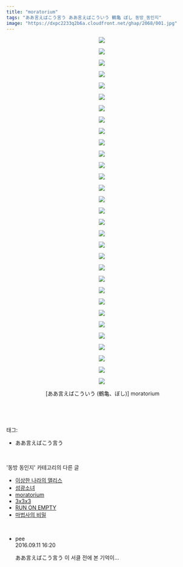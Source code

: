 ```yaml
---
title: "moratorium"
tags: "ああ言えばこう言う ああ言えばこういう 鶴亀 ぼし 동방_동인지"
image: "https://dxpc2233q2b6a.cloudfront.net/ghap/2068/001.jpg"
---
```

<div class="article">
<p style="text-align: center; clear: none; float: none;"><img src="{{ site.imgserver3 }}/ghap/2068/001.jpg"/></p>
<p style="text-align: center; clear: none; float: none;"><img src="{{ site.imgserver3 }}/ghap/2068/002.jpg"/></p>
<p style="text-align: center; clear: none; float: none;"><img src="{{ site.imgserver3 }}/ghap/2068/003.jpg"/></p>
<p style="text-align: center; clear: none; float: none;"><img src="{{ site.imgserver3 }}/ghap/2068/004.jpg"/></p>
<p style="text-align: center; clear: none; float: none;"><img src="{{ site.imgserver3 }}/ghap/2068/005.jpg"/></p>
<p style="text-align: center; clear: none; float: none;"><img src="{{ site.imgserver3 }}/ghap/2068/006.jpg"/></p>
<p style="text-align: center; clear: none; float: none;"><img src="{{ site.imgserver3 }}/ghap/2068/007.jpg"/></p>
<p style="text-align: center; clear: none; float: none;"><img src="{{ site.imgserver3 }}/ghap/2068/008.jpg"/></p>
<p style="text-align: center; clear: none; float: none;"><img src="{{ site.imgserver3 }}/ghap/2068/009.jpg"/></p>
<p style="text-align: center; clear: none; float: none;"><img src="{{ site.imgserver3 }}/ghap/2068/010.jpg"/></p>
<p style="text-align: center; clear: none; float: none;"><img src="{{ site.imgserver3 }}/ghap/2068/011.jpg"/></p>
<p style="text-align: center; clear: none; float: none;"><img src="{{ site.imgserver3 }}/ghap/2068/012.jpg"/></p>
<p style="text-align: center; clear: none; float: none;"><img src="{{ site.imgserver3 }}/ghap/2068/013.jpg"/></p>
<p style="text-align: center; clear: none; float: none;"><img src="{{ site.imgserver3 }}/ghap/2068/014.jpg"/></p>
<p style="text-align: center; clear: none; float: none;"><img src="{{ site.imgserver3 }}/ghap/2068/015.jpg"/></p>
<p style="text-align: center; clear: none; float: none;"><img src="{{ site.imgserver3 }}/ghap/2068/016.jpg"/></p>
<p style="text-align: center; clear: none; float: none;"><img src="{{ site.imgserver3 }}/ghap/2068/017.jpg"/></p>
<p style="text-align: center; clear: none; float: none;"><img src="{{ site.imgserver3 }}/ghap/2068/018.jpg"/></p>
<p style="text-align: center; clear: none; float: none;"><img src="{{ site.imgserver3 }}/ghap/2068/019.jpg"/></p>
<p style="text-align: center; clear: none; float: none;"><img src="{{ site.imgserver3 }}/ghap/2068/020.jpg"/></p>
<p style="text-align: center; clear: none; float: none;"><img src="{{ site.imgserver3 }}/ghap/2068/021.jpg"/></p>
<p style="text-align: center; clear: none; float: none;"><img src="{{ site.imgserver3 }}/ghap/2068/022.jpg"/></p>
<p style="text-align: center; clear: none; float: none;"><img src="{{ site.imgserver3 }}/ghap/2068/023.jpg"/></p>
<p style="text-align: center; clear: none; float: none;"><img src="{{ site.imgserver3 }}/ghap/2068/024.jpg"/></p>
<p style="text-align: center; clear: none; float: none;"><img src="{{ site.imgserver3 }}/ghap/2068/025.jpg"/></p>
<p style="text-align: center; clear: none; float: none;"><img src="{{ site.imgserver3 }}/ghap/2068/026.jpg"/></p>
<p style="text-align: center; clear: none; float: none;"><img src="{{ site.imgserver3 }}/ghap/2068/027.jpg"/></p>
<p style="text-align: center; clear: none; float: none;"><img src="{{ site.imgserver3 }}/ghap/2068/028.jpg"/></p>
<p style="text-align: center; clear: none; float: none;"><img src="{{ site.imgserver3 }}/ghap/2068/029.jpg"/></p>
<p style="text-align: center; clear: none; float: none;"><img src="{{ site.imgserver3 }}/ghap/2068/030.jpg"/></p>
<p style="text-align: center; clear: none; float: none;"><img src="{{ site.imgserver3 }}/ghap/2068/031.jpg"/></p>
<p style="text-align: center; clear: none; float: none;"> [ああ言えばこういう (鶴亀、ぼし)] moratorium</p>
<p><br/></p>
</div><br/>
<div class="tagTrail">
<p>태그: </p>
<ul>
<li>ああ言えばこう言う</li>
</ul>
</div><br/>
<div class="another">
<p>'동방 동인지' 카테고리의 다른 글</p>
<ul>
<li><a href="/ghap_2070">이상한 나라의 앨리스</a></li>
<li><a href="/ghap_2069">섬광소녀</a></li>
<li><a href="/ghap_2068">moratorium</a></li>
<li><a href="/ghap_2067">3x3x3</a></li>
<li><a href="/ghap_2066">RUN ON EMPTY</a></li>
<li><a href="/ghap_2064">마법사의 비밀</a></li>
</ul>
</div><br/>
<div class="cb_module cb_fluid">
<div class="cb_wrt cb_profile">
<div class="comment">
<ul>
<li class="cb_thumb_off" id="comment14803850">
<div class="cb_comment_area">
<div class="cb_info_area">
<div class="cb_section">
<span class="cb_nick_name">pee</span>
</div>
<div class="cb_section">
<span class="cb_date">2016.09.11 16:20 </span>
</div>
</div>
<div class="cb_dsc_comment">
<p class="cb_dsc">
											ああ言えばこう言う 이 서클 전에 본 기억이...
										</p>
</div>
</div></li>
</ul>
</div>
</div><!-- commentList close -->
</div><br/>
